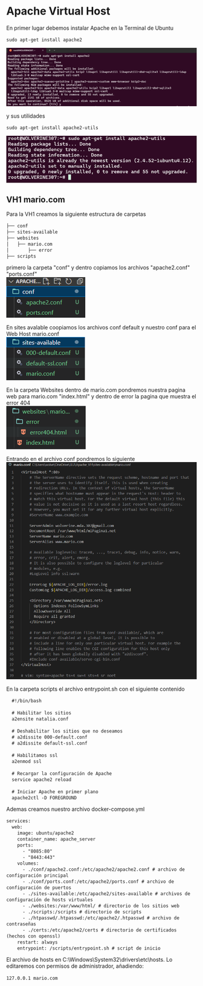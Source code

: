 # Apache Virtual Host
En primer lugar debemos instalar Apache en la Terminal de Ubuntu
```
sudo apt-get install apache2
```
![sudo apt-get install apache2](./imgs/intal_apache.png)

y sus utilidades
```
sudo apt-get install apache2-utils
```
![sudo apt-get install apache2-utils](./imgs/instal_apache2.png)


## VH1 mario.com
Para la VH1 creamos la siguiente estructura de carpetas

```
├── conf
├── sites-available
├── websites
│   ├── mario.com
│       ├── error
├── scripts
```

primero la carpeta "conf" y dentro copiamos los archivos "apache2.conf" "ports.conf"
<br>
![carpeta conf](./imgs/carpeta_conf.png)


En sites avalable coopiamos los archivos conf default y nuestro conf para el Web Host mario.conf
<br>
![carpeta sites available](./imgs/carpeta_sites_available.png)

En la carpeta Websites dentro de mario.com pondremos nuestra pagina web para mario.com "index.html" y dentro de error la pagina que muestra el error 404
<br>
![Carpeta websites](./imgs/carpeta_websites.png)

Entrando en el archivo conf pondremos lo siguiente<br>
![conf](./imgs/mario_conf.png)

En la carpeta scripts el archivo entrypoint.sh con el siguiente contenido

```
  #!/bin/bash
  
  # Habilitar los sitios
  a2ensite natalia.conf
  
  # Deshabilitar los sitios que no deseamos
  # a2dissite 000-default.conf
  # a2dissite default-ssl.conf
  
  # Habilitamos ssl
  a2enmod ssl
  
  # Recargar la configuración de Apache
  service apache2 reload
  
  # Iniciar Apache en primer plano
  apache2ctl -D FOREGROUND
```

Ademas creamos nuestro archivo docker-compose.yml
```
services:
  web:
    image: ubuntu/apache2
    container_name: apache_server
    ports:
      - "8085:80"
      - "8443:443"
    volumes:
      - ./conf/apache2.conf:/etc/apache2/apache2.conf # archivo de configuración principal
      - ./conf/ports.conf:/etc/apache2/ports.conf # archivo de configuración de puertos
      - ./sites-available:/etc/apache2/sites-available # archivos de configuración de hosts virtuales
      - ./websites:/var/www/html/ # directorio de los sitios web
      - ./scripts:/scripts # directorio de scripts
      - ./htpasswd/.htpasswd:/etc/apache2/.htpasswd # archivo de contraseñas
      - ./certs:/etc/apache2/certs # directorio de certificados (hechos con openssl)
    restart: always
    entrypoint: /scripts/entrypoint.sh # script de inicio
```

El archivo de hosts en C:\Windows\System32\drivers\etc\hosts. 
Lo editaremos con permisos de administrador, añadiendo:

```127.0.0.1 mario.com```

